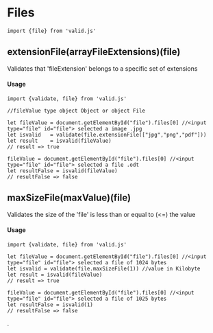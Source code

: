 # Files

```es6
import {file} from 'valid.js'
```

## extensionFile(arrayFileExtensions)(file)

Validates that 'fileExtension' belongs to a specific set of extensions

#### Usage

```es6
import {validate, file} from 'valid.js'

//fileValue type object Object or object File

let fileValue = document.getElementById("file").files[0] //<input type="file" id="file"> selected a image .jpg
let isvalid   = validate(file.extensionFile(["jpg","png","pdf"]))
let result    = isvalid(fileValue)
// result => true

fileValue = document.getElementById("file").files[0] //<input type="file" id="file"> selected a file .odt
let resultFalse = isvalid(fileValue)
// resultFalse => false
```

## maxSizeFile(maxValue)(file)

Validates the size of the 'file' is less than or equal to (<=) the value

#### Usage
```es6
import {validate, file} from 'valid.js'

let fileValue = document.getElementById("file").files[0] //<input type="file" id="file"> selected a file of 1024 bytes
let isvalid = validate(file.maxSizeFile(1)) //value in Kilobyte
let result = isvalid(fileValue)
// result => true

fileValue = document.getElementById("file").files[0] //<input type="file" id="file"> selected a file of 1025 bytes
let resultFalse = isvalid(1)
// resultFalse => false
```

.